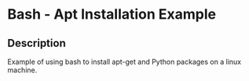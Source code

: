 
# Bash - Apt Installation Example

## Description
Example of using bash to install apt-get and Python packages on a linux machine.
